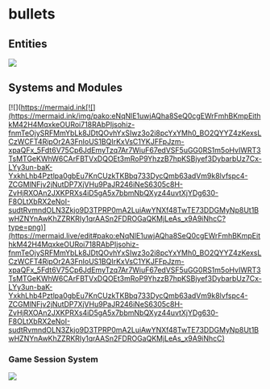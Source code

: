 # bullets
## Entities
[![](https://mermaid.ink/img/pako:eNp9kk1qwzAQha9iZh33AKZ0kQSaQBcmTuhGm0EaO6b6MapEEkLuXtmqnSYW9UK8-Z54oxl8BW4EQQG1NCd-ROuyjx3TWfgO2yzP37JS4oVsRFEPeGW0s0bKhBXlKoQhd6M_lf9cmSJjh7ubiqg62zqKzr6VtDTnNEf-1VjjtZjZ717P2NKHB7gZjnrAh21Em3Iqk-__NFaK6AzyeahH43eEJJ4meHarDk96bD8UqSaPewtDp_CmHHPGrcRNzLayRoVNYu99QM-in73mL3_g_YQFKLIKWxF-umtPGLgjKWJQBCmoRi8dA6Zv4Sp6Z6qL5lA462kBvhPoaN1iY1FBUaP8ptsPcbzaAw?type=png)](https://mermaid.live/edit#pako:eNp9kk1qwzAQha9iZh33AKZ0kQSaQBcmTuhGm0EaO6b6MapEEkLuXtmqnSYW9UK8-Z54oxl8BW4EQQG1NCd-ROuyjx3TWfgO2yzP37JS4oVsRFEPeGW0s0bKhBXlKoQhd6M_lf9cmSJjh7ubiqg62zqKzr6VtDTnNEf-1VjjtZjZ717P2NKHB7gZjnrAh21Em3Iqk-__NFaK6AzyeahH43eEJJ4meHarDk96bD8UqSaPewtDp_CmHHPGrcRNzLayRoVNYu99QM-in73mL3_g_YQFKLIKWxF-umtPGLgjKWJQBCmoRi8dA6Zv4Sp6Z6qL5lA462kBvhPoaN1iY1FBUaP8ptsPcbzaAw)
## Systems and Modules
[![](https://mermaid.ink[![](https://mermaid.ink/img/pako:eNqNlE1uwjAQha8SeQ0cgEWrFmhBKmpEithkM42H4MqxkeOURoi718RAbPIjsohiz-fnmTeOjySRFMmYbLk8JDtQOvhYxSIwz3o2i8pcYxYMh0_BO2QYYZ4zKexsLCzWCFT4RipOr2A3FnIoUS1BQIrKxVsC1YKJFFpJzm-xpaQFx_5Fdt6V75Cp6JdEmyTzq7Ar7WiuF67edVSF5uGG0RS1m5oHvIWRT3TsMTGeKWhW6CArFBTVxDQOEt3mRoP9YhzzB7hpKSBjyef3DybarbUz7Cx-LYy3un-baK-YxkhLhb4Pztlpa0gbEu7KnCUzkTKBbq733DycQmb63adVm9k8lvfspc4-ZCGMlNFjv2jNutDP7XjVHu9PaJR246iNeS6305c8H-ZvHjRXOAn2JXKPRXs4iD5gA5x7bbmNbQXyz44uvtXjYDg630-F8OLtXbRX2eNoI-sudtRvmndOLN3Zkjo9D3TPRP0mA2LuiAwYNXf48TwTE73DDGMyNp8Ut1BwHZNYnAwKhZZRKRIy1qrAASn2FDROGaQKMjLeAs_x9A9iNhcC?type=png)](https://mermaid.live/edit#pako:eNqNlE1uwjAQha8SeQ0cgEWrFmhBKmpEithkM42H4MqxkeOURoi718RAbPIjsohiz-fnmTeOjySRFMmYbLk8JDtQOvhYxSIwz3o2i8pcYxYMh0_BO2QYYZ4zKexsLCzWCFT4RipOr2A3FnIoUS1BQIrKxVsC1YKJFFpJzm-xpaQFx_5Fdt6V75Cp6JdEmyTzq7Ar7WiuF67edVSF5uGG0RS1m5oHvIWRT3TsMTGeKWhW6CArFBTVxDQOEt3mRoP9YhzzB7hpKSBjyef3DybarbUz7Cx-LYy3un-baK-YxkhLhb4Pztlpa0gbEu7KnCUzkTKBbq733DycQmb63adVm9k8lvfspc4-ZCGMlNFjv2jNutDP7XjVHu9PaJR246iNeS6305c8H-ZvHjRXOAn2JXKPRXs4iD5gA5x7bbmNbQXyz44uvtXjYDg630-F8OLtXbRX2eNoI-sudtRvmndOLN3Zkjo9D3TPRP0mA2LuiAwYNXf48TwTE73DDGMyNp8Ut1BwHZNYnAwKhZZRKRIy1qrAASn2FDROGaQKMjLeAs_x9A9iNhcC)

### Game Session System
[![](https://mermaid.ink/img/pako:eNp9UslqwzAQ_RWhkwNJe_ehPSQ5BBowdkMgdQ_CGjsGWypaWozwv1fWQqqm1AfzNG-ZscYGN5wCznE78K_mSoRCr7uaIftUyp561mVZRKgCKXvOViuveOGEOkEA6MzFQCNbasYca0HKFERLyLJCEwmItzcyNK72xriesSHafwJT84w2mydUDGQCcSSMdCCqSSoYwzhn61tG8YGJyVWiOExxn-Pzj6UxJRA6BQkKmhjo7T8Sna1cuntb0v7_Zqdia8zpgxIFFG05Y9AsyMulrWim0iTrcM5DdSneHg8SXUDwaHiu6_ffMq9KBOmC0ebBCu2te2C_H3kU1posOzDnIC4jcDtNFu_ry5h3CgcjH-jgisP99b6d8BqPIEbSU_vrmqVSY3WFEWqcW0ihJXpQNa7ZbKVEK15NrMG5EhrWWLv73vWkE2TEeUsGCfM3O__31Q?type=png)](https://mermaid.live/edit#pako:eNp9UslqwzAQ_RWhkwNJe_ehPSQ5BBowdkMgdQ_CGjsGWypaWozwv1fWQqqm1AfzNG-ZscYGN5wCznE78K_mSoRCr7uaIftUyp561mVZRKgCKXvOViuveOGEOkEA6MzFQCNbasYca0HKFERLyLJCEwmItzcyNK72xriesSHafwJT84w2mydUDGQCcSSMdCCqSSoYwzhn61tG8YGJyVWiOExxn-Pzj6UxJRA6BQkKmhjo7T8Sna1cuntb0v7_Zqdia8zpgxIFFG05Y9AsyMulrWim0iTrcM5DdSneHg8SXUDwaHiu6_ffMq9KBOmC0ebBCu2te2C_H3kU1posOzDnIC4jcDtNFu_ry5h3CgcjH-jgisP99b6d8BqPIEbSU_vrmqVSY3WFEWqcW0ihJXpQNa7ZbKVEK15NrMG5EhrWWLv73vWkE2TEeUsGCfM3O__31Q)
